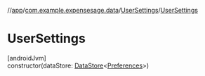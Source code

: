 //[app](../../../index.md)/[com.example.expensesage.data](../index.md)/[UserSettings](index.md)/[UserSettings](-user-settings.md)

# UserSettings

[androidJvm]\
constructor(dataStore: [DataStore](https://developer.android.com/reference/kotlin/androidx/datastore/core/DataStore.html)&lt;[Preferences](https://developer.android.com/reference/kotlin/androidx/datastore/preferences/core/Preferences.html)&gt;)
